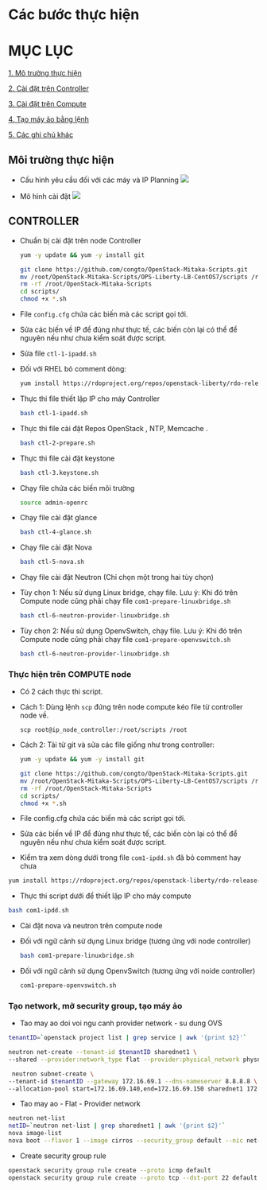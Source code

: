 # Các bước thực hiện
# MỤC LỤC
[1. Mô trường thực hiện](#moitruongthuchien)

[2. Cài đặt trên Controller](#controller)

[3. Cài đặt trên Compute](#compute)

[4. Tạo máy ảo bằng lệnh](#taomayaobanglenh)

[5. Các ghi chú khác](#ghichukhac)


<a name="moitruongthuchien"></a>
## Môi trường thực hiện
- Cấu hình yêu cầu đối với các máy và IP Planning
![](http://image.prntscr.com/image/7d37b7eb7453415ea414682268cdfeb4.png)

- Mô hình cài đặt
![](http://image.prntscr.com/image/1eeb23aed22b48fe84965c95c2338399.png)

<a name="controller"></a>
## CONTROLLER
- Chuẩn bị cài đặt trên node Controller
    ```sh
    yum -y update && yum -y install git

    git clone https://github.com/congto/OpenStack-Mitaka-Scripts.git
    mv /root/OpenStack-Mitaka-Scripts/OPS-Liberty-LB-CentOS7/scripts /root
    rm -rf /root/OpenStack-Mitaka-Scripts
    cd scripts/
    chmod +x *.sh
    ```
- File `config.cfg` chứa các biến mà các script gọi tới. 

- Sửa các biến về IP để đúng như thực tế, các biến còn lại có thể để nguyên nếu như chưa kiểm soát được script.

- Sửa file `ctl-1-ipadd.sh`
 - Đối với RHEL bỏ comment dòng: 
 
     ```sh
     yum install https://rdoproject.org/repos/openstack-liberty/rdo-release-liberty.rpm
     ```
     
- Thực thi file thiết lập IP cho máy Controller
    ```sh
    bash ctl-1-ipadd.sh
    ```

- Thực thi file cài đặt Repos OpenStack , NTP, Memcache .
    ```sh
    bash ctl-2-prepare.sh
    ```

- Thực thi file cài đặt keystone
    ```sh
    bash ctl-3.keystone.sh
    ```

- Chạy file chứa các biến môi trường
    ```sh
    source admin-openrc
    ```

- Chạy file cài đặt glance
    ```sh
    bash ctl-4-glance.sh
    ```

- Chạy file cài đặt Nova
    ```sh
    bash ctl-5-nova.sh
    ```

- Chạy file cài đặt Neutron (Chỉ chọn một trong hai tùy chọn)
 - Tùy chọn 1: Nếu sử dụng Linux bridge, chạy file. Lưu ý: Khi đó trên Compute node cũng phải chạy file `com1-prepare-linuxbridge.sh`
     ```sh
     bash ctl-6-neutron-provider-linuxbridge.sh
     ```
 
 - Tùy chọn 2: Nếu sử dụng OpenvSwitch, chạy file. Lưu ý: Khi đó trên Compute node cũng phải chạy file `com1-prepare-openvswitch.sh`
     ```sh
     bash ctl-6-neutron-provider-linuxbridge.sh
     ```` 

### Thực hiện trên COMPUTE node
- Có 2 cách thực thi script.
- Cách 1: Dùng lệnh `scp` đứng trên node compute kéo file từ controller node về.

    ```
    scp root@ip_node_controller:/root/scripts /root
    ```
- Cách 2: Tải từ git và sửa các file giống như trong controller: 
     ```sh
    yum -y update && yum -y install git

    git clone https://github.com/congto/OpenStack-Mitaka-Scripts.git
    mv /root/OpenStack-Mitaka-Scripts/OPS-Liberty-LB-CentOS7/scripts /root
    rm -rf /root/OpenStack-Mitaka-Scripts
    cd scripts/
    chmod +x *.sh
    ```
- File config.cfg chứa các biến mà các script gọi tới. 

- Sửa các biến về IP để đúng như thực tế, các biến còn lại có thể để nguyên nếu như chưa kiểm soát được script.

- Kiểm tra xem dòng dưới trong file `com1-ipdd.sh` đã bỏ comment hay chưa 
```sh
yum install https://rdoproject.org/repos/openstack-liberty/rdo-release-liberty.rpm` 
```

- Thực thi script dưới để thiết lập IP cho máy compute
```sh
bash com1-ipdd.sh
```

- Cài đặt nova và neutron trên compute node
 - Đối với ngữ cảnh sử dụng Linux bridge (tương ứng với node controller)
    ```sh
    bash com1-prepare-linuxbridge.sh
    ```
    
 - Đối với ngữ cảnh sử dụng OpenvSwitch (tương ứng với noide controller)
    ```sh
    com1-prepare-openvswitch.sh
    ```
    
### Tạo network, mở security group, tạo máy ảo
- Tao may ao doi voi ngu canh provider network - su dung OVS
```sh
tenantID=`openstack project list | grep service | awk '{print $2}'`

neutron net-create --tenant-id $tenantID sharednet1 \
--shared --provider:network_type flat --provider:physical_network physnet1 

 neutron subnet-create \
--tenant-id $tenantID --gateway 172.16.69.1 --dns-nameserver 8.8.8.8 \
--allocation-pool start=172.16.69.140,end=172.16.69.150 sharednet1 172.16.69.0/24 
```

- Tao may ao - Flat - Provider network
```sh
neutron net-list 
netID=`neutron net-list | grep sharednet1 | awk '{print $2}'` 
nova image-list
nova boot --flavor 1 --image cirros --security_group default --nic net-id=$netID VM01
```

- Create security group rule
```sh
openstack security group rule create --proto icmp default
openstack security group rule create --proto tcp --dst-port 22 default
```





















   
     
     
     